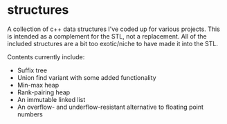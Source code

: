 # structures
A collection of c++ data structures I've coded up for various projects. This is intended as a complement for the STL, not a replacement. All of the included structures are a bit too exotic/niche to have made it into the STL.

Contents currently include:
- Suffix tree
- Union find variant with some added functionality
- Min-max heap
- Rank-pairing heap
- An immutable linked list
- An overflow- and underflow-resistant alternative to floating point numbers
